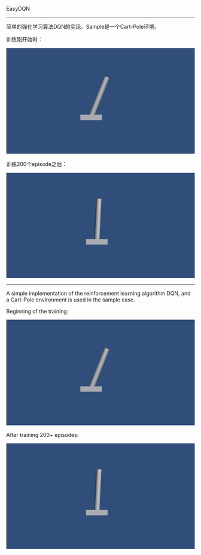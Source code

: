 EasyDQN

---

简单的强化学习算法DQN的实现，Sample是一个Cart-Pole环境。

训练刚开始时：

![dqn_01](images/dqn_01.gif)

训练200个episode之后：

![dqn_02](images/dqn_02.gif)

---

A simple implementation of the reinforcement learning algorithm DQN, and a Cart-Pole environment is used in the sample case.

Beginning of the training:

![dqn_01](images/dqn_01.gif)

After training 200+ episodes:

![dqn_02](images/dqn_02.gif)


